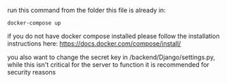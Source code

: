 run this command from the folder this file is already in:

	docker-compose up

if you do not have docker compose installed please follow the installation instructions here: https://docs.docker.com/compose/install/


you also want to change the secret key in /backend/Django/settings.py,
while this isn't critical for the server to function it is recommended for security reasons